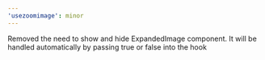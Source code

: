 ```yaml
---
'usezoomimage': minor
---
```


Removed the need to show and hide ExpandedImage component. It will be handled automatically by passing true or false into the hook
